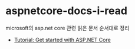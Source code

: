 # aspnetcore-docs-i-read
microsoft의 asp.net core 관련 읽은 문서 순서대로 정리


* [Tutorial: Get started with ASP.NET Core](https://learn.microsoft.com/en-us/aspnet/core/getting-started/?view=aspnetcore-7.0&tabs=windows)
